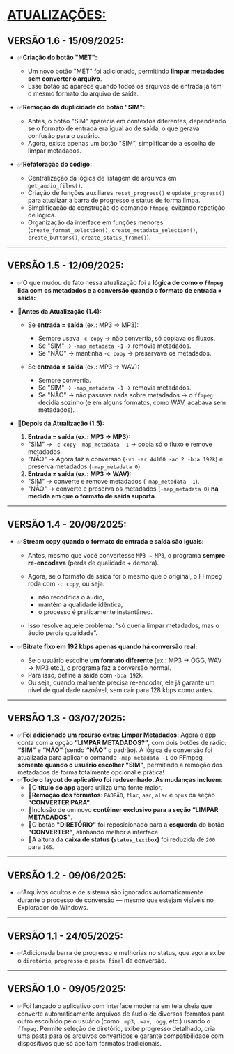 # [ATUALIZAÇÕES:](./UPDATES.md#vers%C3%A3o-10---09052025)
## VERSÃO 1.6 - 15/09/2025:
* ✅**Criação do botão "MET":**
    * Um novo botão "MET" foi adicionado, permitindo **limpar metadados sem converter o arquivo**.
    * Esse botão só aparece quando todos os arquivos de entrada já têm o mesmo formato do arquivo de saída.
    
* ✅**Remoção da duplicidade do botão "SIM":**
    * Antes, o botão "SIM" aparecia em contextos diferentes, dependendo se o formato de entrada era igual ao de saída, o que gerava confusão para o usuário.
    * Agora, existe apenas um botão "SIM", simplificando a escolha de limpar metadados.

* ✅**Refatoração do código:**
    * Centralização da lógica de listagem de arquivos em `get_audio_files()`.
    * Criação de funções auxiliares `reset_progress()` e `update_progress()` para atualizar a barra de progresso e status de forma limpa.
    * Simplificação da construção do comando `ffmpeg`, evitando repetição de lógica.
    * Organização da interface em funções menores (`create_format_selection()`, `create_metadata_selection()`, `create_buttons()`, `create_status_frame()`).
---

## VERSÃO 1.5 - 12/09/2025:
* ✅O que mudou de fato nessa atualização foi a **lógica de como o `ffmpeg` lida com os metadados e a conversão quando o formato de entrada = saída:**

* 🛑**Antes da Atualização (1.4):**
  * Se **entrada = saída** (ex.: MP3 → MP3):
    * Sempre usava `-c copy` → não convertia, só copiava os fluxos.
    * Se "SIM" → `-map_metadata -1` → removia metadados.
    * Se "NÃO" → mantinha `-c copy` → preservava os metadados.

  * Se **entrada ≠ saída** (ex.: MP3 → WAV):
    * Sempre convertia.
    * Se "SIM" → `-map_metadata -1` → removia metadados.
    * Se "NÃO" → não passava nada sobre metadados → o `ffmpeg` decidia sozinho (e em alguns formatos, como WAV, acabava sem metadados).

* 🔵**Depois da Atualização (1.5):**
  1. **Entrada = saída (ex.: MP3 → MP3):**
    * "SIM" → `-c copy -map_metadata -1` → copia só o fluxo e remove metadados.
    * "NÃO" → Agora faz a conversão (`-vn -ar 44100 -ac 2 -b:a 192k`) e preserva metadados (`-map_metadata 0`).

  2. **Entrada ≠ saída (ex.: MP3 → WAV):**
    * "SIM" → converte e remove metadados (`-map_metadata -1`).
    * "NÃO" → converte e preserva os metadados (`-map_metadata 0`) **na medida em que o formato de saída suporta**.
---

## VERSÃO 1.4 - 20/08/2025:
* ✅**Stream copy quando o formato de entrada e saída são iguais:**
    * Antes, mesmo que você convertesse `MP3 → MP3`, o programa **sempre re-encodava** (perda de qualidade + demora).
    * Agora, se o formato de saída for o mesmo que o original, o FFmpeg roda com `-c copy`, ou seja:

      * não recodifica o áudio,
      * mantém a qualidade idêntica,
      * o processo é praticamente instantâneo.

    * Isso resolve aquele problema: “só queria limpar metadados, mas o áudio perdia qualidade”.

* ✅**Bitrate fixo em 192 kbps apenas quando há conversão real:**
    * Se o usuário escolhe **um formato diferente** (ex.: MP3 → OGG, WAV → MP3 etc.), o programa faz a conversão normal.
    * Para isso, define a saída com `-b:a 192k`.
    * Ou seja, quando realmente precisa re-encodar, ele já garante um nível de qualidade razoável, sem cair para 128 kbps como antes.
---

## VERSÃO 1.3 - 03/07/2025:
* ✅**Foi adicionado um recurso extra: Limpar Metadados:** Agora o app conta com a opção **“LIMPAR METADADOS?”**, com dois botões de rádio: **“SIM”** e **“NÃO”** (sendo **“NÃO”** o padrão). A lógica de conversão foi atualizada para aplicar o comando `-map_metadata -1` do FFmpeg **somente quando o usuário escolher "SIM"**, permitindo a remoção dos metadados de forma totalmente opcional e prática!
* ✅**Todo o layout do aplicativo foi redesenhado. As mudanças incluem**:
  * 🔸O **título do app** agora utiliza uma fonte maior.
  * 🔸**Remoção dos formatos**: `PADRÃO`, `flac`, `aac`, `alac` e `opus` da seção **“CONVERTER PARA”**.
  * 🔸Inclusão de um novo **contêiner exclusivo para a seção “LIMPAR METADADOS”**.
  * 🔸O botão **"DIRETÓRIO"** foi reposicionado para a **esquerda** do botão **"CONVERTER"**, alinhando melhor a interface.
  * 🔸A altura da **caixa de status (`status_textbox`)** foi reduzida de `200` para `165`.
---

## VERSÃO 1.2 - 09/06/2025:
* ✅Arquivos ocultos e de sistema são ignorados automaticamente durante o processo de conversão — mesmo que estejam visíveis no Explorador do Windows.
---

## VERSÃO 1.1 - 24/05/2025:
* ✅Adicionada barra de progresso e melhorias no status, que agora exibe o `diretório`, `progresso` e `pasta final` da conversão.
---

## VERSÃO 1.0 - 09/05/2025:
* ✅Foi lançado o aplicativo com interface moderna em tela cheia que converte automaticamente arquivos de áudio de diversos formatos para outro escolhido pelo usuário (como `.mp3`, `.wav`, `.ogg`, etc.) usando o `ffmpeg`. Permite seleção de diretório, exibe progresso detalhado, cria uma pasta para os arquivos convertidos e garante compatibilidade com dispositivos que só aceitam formatos tradicionais.
